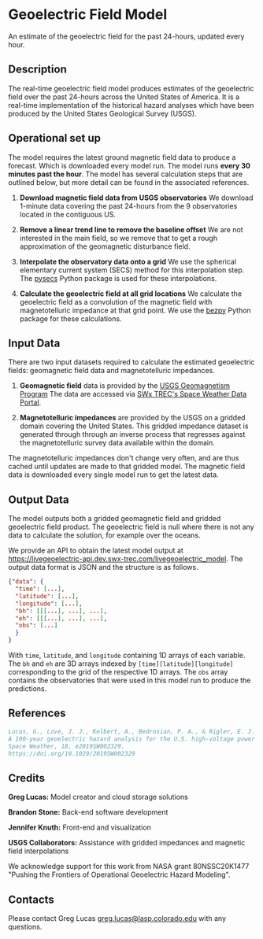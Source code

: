 # Geoelectric Field Model

An estimate of the geoelectric field for the past 24-hours, updated every hour.

## Description

The real-time geoelectric field model produces estimates of the
geoelectric field over the past 24-hours across the United States of America.
It is a real-time implementation of the historical hazard analyses which
have been produced by the United States Geological Survey (USGS).

## Operational set up

The model requires the latest ground magnetic field data to produce a forecast. Which is downloaded every model run. The model runs **every 30 minutes past the hour**. The model has several calculation steps that are outlined below, but more
detail can be found in the associated references.

1. **Download magnetic field data from USGS observatories**
   We download 1-minute data covering the past 24-hours from
   the 9 observatories located in the contiguous US.

2. **Remove a linear trend line to remove the baseline offset**
   We are not interested in the main field, so we remove that to get a
   rough approximation of the geomagnetic
   disturbance field.

3. **Interpolate the observatory data onto a grid**
   We use the spherical elementary current system (SECS) method for
   this interpolation step. The [pysecs](https://github.com/greglucas/pysecs)
   Python package is used for these interpolations.

4. **Calculate the geoelectric field at all grid locations**
   We calculate the geoelectric field as a convolution of the
   magnetic field with magnetotelluric impedance at that grid point.
   We use the [bezpy](10.5281/zenodo.3765860) Python package for these
   calculations.

## Input Data

There are two input datasets required to calculate the estimated geoelectric fields: geomagnetic field data and magnetotelluric impedances.

1. **Geomagnetic field** data is provided by the [USGS Geomagnetism Program](https://geomag.usgs.gov)
   The data are accessed via [SWx TREC's Space Weather Data Portal](https://lasp.colorado.edu/space-weather-portal).

2. **Magnetotelluric impedances** are provided by the USGS on a gridded domain
   covering the United States. This gridded impedance dataset is generated through
   through an inverse process that regresses against the magnetotelluric
   survey data available within the domain.

The magnetotelluric impedances don't change very often, and are thus cached until
updates are made to that gridded model. The magnetic field data is downloaded every
single model run to get the latest data.

## Output Data

The model outputs both a gridded geomagnetic field and gridded geoelectric field
product. The geoelectric field is null where there is not any data to calculate
the solution, for example over the oceans.

We provide an API to obtain the latest model output at
<https://livegeoelectric-api.dev.swx-trec.com/livegeoelectric_model>.
The output data format is JSON and the structure is as follows.

```JSON
{"data": {
  "time": [...],
  "latitude": [...],
  "longitude": [...],
  "bh": [[[...], ...], ...],
  "eh": [[[...], ...], ...],
  "obs": [...]
  }
}
```

With `time`, `latitude`, and `longitude` containing 1D arrays of each
variable. The `bh` and `eh` are 3D arrays indexed by `[time][latitude][longitude]` corresponding to the grid of the respective 1D arrays.
The `obs` array contains the observatories that were used in this
model run to produce the predictions.

## References

```bibtex
Lucas, G., Love, J. J., Kelbert, A., Bedrosian, P. A., & Rigler, E. J. (2020).
A 100-year geoelectric hazard analysis for the U.S. high-voltage power grid.
Space Weather, 18, e2019SW002329.
https://doi.org/10.1029/2019SW002329
```

## Credits

**Greg Lucas:** Model creator and cloud storage solutions

**Brandon Stone:** Back-end software development

**Jennifer Knuth:** Front-end and visualization

**USGS Collaborators:** Assistance with gridded impedances and magnetic field interpolations

We acknowledge support for this work from NASA grant 80NSSC20K1477
"Pushing the Frontiers of Operational Geoelectric Hazard Modeling".

## Contacts

Please contact Greg Lucas <greg.lucas@lasp.colorado.edu> with any questions.
